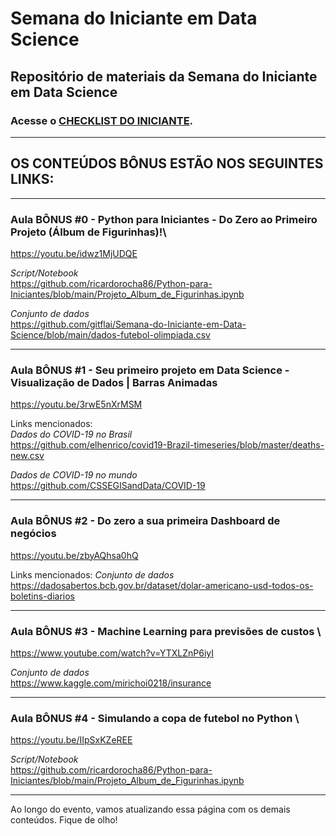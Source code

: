 # **Semana do Iniciante em Data Science**

## **Repositório de materiais da Semana do Iniciante em Data Science**

### Acesse o [CHECKLIST DO INICIANTE](https://github.com/gitflai/Semana-do-Iniciante-em-Data-Science/blob/main/Checklist%20do%20Iniciante%20em%20Data%20Science.pdf).

---

## **OS CONTEÚDOS BÔNUS ESTÃO NOS SEGUINTES LINKS:**

---

### Aula BÔNUS #0 - Python para Iniciantes - Do Zero ao Primeiro Projeto (Álbum de Figurinhas)!\
https://youtu.be/idwz1MjUDQE

*Script/Notebook* \
https://github.com/ricardorocha86/Python-para-Iniciantes/blob/main/Projeto_Album_de_Figurinhas.ipynb

*Conjunto de dados* \
https://github.com/gitflai/Semana-do-Iniciante-em-Data-Science/blob/main/dados-futebol-olimpiada.csv

---

### Aula BÔNUS #1 - Seu primeiro projeto em Data Science - Visualização de Dados | Barras Animadas
https://youtu.be/3rwE5nXrMSM

Links mencionados: \
*Dados do COVID-19 no Brasil* \
https://github.com/elhenrico/covid19-Brazil-timeseries/blob/master/deaths-new.csv

*Dados de COVID-19 no mundo* \
https://github.com/CSSEGISandData/COVID-19

---

### Aula BÔNUS #2 - Do zero a sua primeira Dashboard de negócios
https://youtu.be/zbyAQhsa0hQ

Links mencionados:
*Conjunto de dados*
https://dadosabertos.bcb.gov.br/dataset/dolar-americano-usd-todos-os-boletins-diarios

---

### Aula BÔNUS #3 - Machine Learning para previsões de custos \
https://www.youtube.com/watch?v=YTXLZnP6iyI

*Conjunto de dados* \
https://www.kaggle.com/mirichoi0218/insurance

---

### Aula BÔNUS #4  - Simulando a copa de futebol no Python \
https://youtu.be/IIpSxKZeREE

*Script/Notebook* \
https://github.com/ricardorocha86/Python-para-Iniciantes/blob/main/Projeto_Album_de_Figurinhas.ipynb

---


Ao longo do evento, vamos atualizando essa página com os demais conteúdos. Fique de olho!

